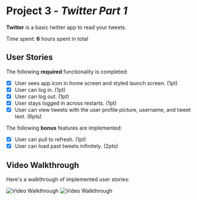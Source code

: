 # Project 3 - *Twitter Part 1*

**Twitter** is a basic twitter app to read your tweets.

Time spent: **6** hours spent in total

## User Stories

The following **required** functionality is completed:

- [X] User sees app icon in home screen and styled launch screen. (1pt)
- [X] User can log in. (1pt)
- [X] User can log out. (1pt)
- [X] User stays logged in across restarts. (1pt)
- [X] User can view tweets with the user profile picture, username, and tweet text. (6pts)

The following **bonus** features are implemented:

- [X] User can pull to refresh. (1pt)
- [X] User can load past tweets infinitely. (2pts)

## Video Walkthrough

Here's a walkthrough of implemented user stories:

<img src='http://g.recordit.co/y8RarR5Dig.gif' title='Video Walkthrough' width='' alt='Video Walkthrough' />

<img src='http://g.recordit.co/BWBiU2FBiX.gif' title='Video Walkthrough' width='' alt='Video Walkthrough' />


